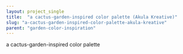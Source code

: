 ```yaml
---
layout: project_single
title:  "a cactus-garden-inspired color palette (Akula Kreative)"
slug: "a-cactus-garden-inspired-color-palette-akula-kreative"
parent: "garden-color-inspiration"
---
```

a cactus-garden-inspired color palette